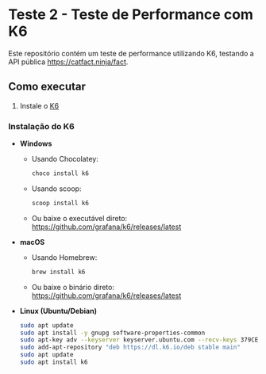 # Teste 2 - Teste de Performance com K6

Este repositório contém um teste de performance utilizando K6, testando a API pública https://catfact.ninja/fact.

## Como executar

1. Instale o [K6](https://k6.io/docs/getting-started/installation/)

### Instalação do K6

- **Windows**
  - Usando Chocolatey:
    ```bash
    choco install k6
    ```
  - Usando scoop:
    ```bash
    scoop install k6
    ```
  - Ou baixe o executável direto: https://github.com/grafana/k6/releases/latest

- **macOS**
  - Usando Homebrew:
    ```bash
    brew install k6
    ```
  - Ou baixe o binário direto: https://github.com/grafana/k6/releases/latest

- **Linux (Ubuntu/Debian)**
  ```bash
  sudo apt update
  sudo apt install -y gnupg software-properties-common
  sudo apt-key adv --keyserver keyserver.ubuntu.com --recv-keys 379CE192D401AB61
  sudo add-apt-repository "deb https://dl.k6.io/deb stable main"
  sudo apt update
  sudo apt install k6
